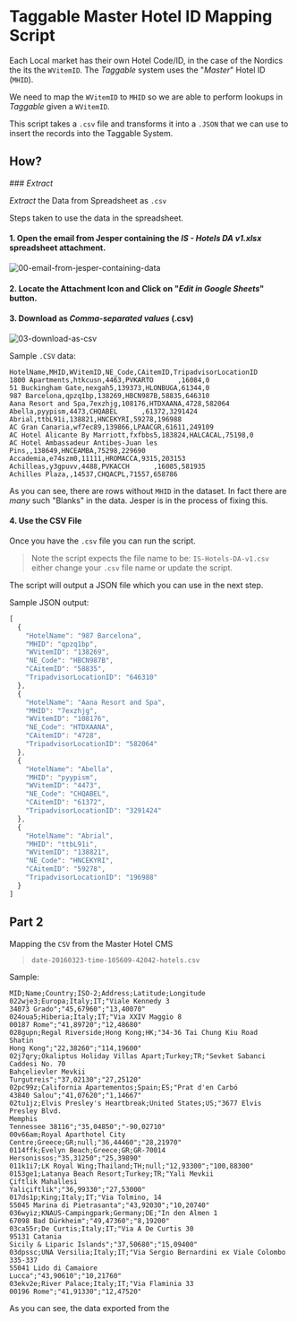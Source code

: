 # Taggable Master Hotel ID Mapping Script

Each Local market has their own Hotel Code/ID, in the case of the Nordics
the its the `WVitemID`. The *Taggable* system uses the "*Master*" Hotel ID (`MHID`).

We need to map the `WVitemID` to `MHID` so we are able to perform lookups in
*Taggable* given a `WVitemID`.

This script takes a `.csv` file and transforms it into a `.JSON`
that we can use to insert the records into the Taggable System.



## How?

### *Extract*

*Extract* the Data from Spreadsheet as `.csv`

Steps taken to use the data in the spreadsheet.

#### 1. Open the email from Jesper containing the *IS - Hotels DA v1.xlsx* spreadsheet attachment.

![00-email-from-jesper-containing-data](https://cloud.githubusercontent.com/assets/194400/14103973/7e3aeeb8-f59a-11e5-8edb-715f94b40e2e.png)

#### 2. Locate the Attachment Icon and Click on "***Edit in Google Sheets***" button.

#### 3. Download as *Comma-separated values* (.csv)

![03-download-as-csv](https://cloud.githubusercontent.com/assets/194400/14104018/d0f86266-f59a-11e5-887d-cb9318dbd917.png)


Sample `.CSV` data:

```csv
HotelName,MHID,WVitemID,NE_Code,CAitemID,TripadvisorLocationID
1800 Apartments,htkcusn,4463,PVKARTO      ,16084,0
51 Buckingham Gate,nexgah5,139373,HLONBUGA,61344,0
987 Barcelona,qpzq1bp,138269,HBCN987B,58835,646310
Aana Resort and Spa,7exzhjg,108176,HTDXAANA,4728,582064
Abella,pyypism,4473,CHQABEL      ,61372,3291424
Abrial,ttbL91i,138821,HNCEKYRI,59278,196988
AC Gran Canaria,wf7ec89,139866,LPAACGR,61611,249109
AC Hotel Alicante By Marriott,fxfbbs5,183824,HALCACAL,75198,0
AC Hotel Ambassadeur Antibes-Juan les Pins,,138649,HNCEAMBA,75298,229690
Accademia,e74szm0,11111,HROMACCA,9315,203153
Achilleas,y3gpuvv,4488,PVKACCH      ,16085,581935
Achilles Plaza,,14537,CHQACPL,71557,658786
```
As you can see, there are rows without `MHID` in the dataset.
In fact there are *many* such "Blanks" in the data.
Jesper is in the process of fixing this.


#### 4. Use the CSV File

Once you have the `.csv` file you can run the script.

> Note the script expects the file name to be: `IS-Hotels-DA-v1.csv`
either change your `.csv` file name or update the script.

The script will output a JSON file which you can use in the next step.

Sample JSON output:
```js
[
  {
    "HotelName": "987 Barcelona",
    "MHID": "qpzq1bp",
    "WVitemID": "138269",
    "NE_Code": "HBCN987B",
    "CAitemID": "58835",
    "TripadvisorLocationID": "646310"
  },
  {
    "HotelName": "Aana Resort and Spa",
    "MHID": "7exzhjg",
    "WVitemID": "108176",
    "NE_Code": "HTDXAANA",
    "CAitemID": "4728",
    "TripadvisorLocationID": "582064"
  },
  {
    "HotelName": "Abella",
    "MHID": "pyypism",
    "WVitemID": "4473",
    "NE_Code": "CHQABEL",
    "CAitemID": "61372",
    "TripadvisorLocationID": "3291424"
  },
  {
    "HotelName": "Abrial",
    "MHID": "ttbL91i",
    "WVitemID": "138821",
    "NE_Code": "HNCEKYRI",
    "CAitemID": "59278",
    "TripadvisorLocationID": "196988"
  }
]
```


## Part 2

Mapping the `CSV` from the Master Hotel CMS

> `date-20160323-time-105609-42042-hotels.csv`

Sample:

```csv
MID;Name;Country;ISO-2;Address;Latitude;Longitude
022wje3;Europa;Italy;IT;"Viale Kennedy 3
34073 Grado";"45,67960";"13,40070"
024oua5;Hiberia;Italy;IT;"Via XXIV Maggio 8
00187 Rome";"41,89720";"12,48680"
028gupn;Regal Riverside;Hong Kong;HK;"34-36 Tai Chung Kiu Road
Shatin
Hong Kong";"22,38260";"114,19600"
02j7qry;Okaliptus Holiday Villas Apart;Turkey;TR;"Sevket Sabanci Caddesi No. 70
Bahçelievler Mevkii
Turgutreis";"37,02130";"27,25120"
02pc99z;California Apartementos;Spain;ES;"Prat d'en Carbó
43840 Salou";"41,07620";"1,14667"
02tu1jz;Elvis Presley's Heartbreak;United States;US;"3677 Elvis Presley Blvd.
Memphis
Tennessee 38116";"35,04850";"-90,02710"
00v66am;Royal Aparthotel City Centre;Greece;GR;null;"36,44460";"28,21970"
0114ffk;Evelyn Beach;Greece;GR;GR-70014 Hersonissos;"35,31250";"25,39890"
011k1i7;LK Royal Wing;Thailand;TH;null;"12,93300";"100,88300"
0153ge1;Latanya Beach Resort;Turkey;TR;"Yali Mevkii
Çiftlik Mahallesi
Yaliçiftlik";"36,99330";"27,53000"
017ds1p;King;Italy;IT;"Via Tolmino, 14
55045 Marina di Pietrasanta";"43,92030";"10,20740"
036wyiz;KNAUS-Campingpark;Germany;DE;"In den Almen 1
67098 Bad Dürkheim";"49,47360";"8,19200"
03ca55r;De Curtis;Italy;IT;"Via A De Curtis 30
95131 Catania
Sicily & Liparic Islands";"37,50680";"15,09400"
03dpssc;UNA Versilia;Italy;IT;"Via Sergio Bernardini ex Viale Colombo 335-337
55041 Lido di Camaiore
Lucca";"43,90610";"10,21760"
03ekv2e;River Palace;Italy;IT;"Via Flaminia 33
00196 Rome";"41,91330";"12,47520"
```

As you can see, the data exported from the 
